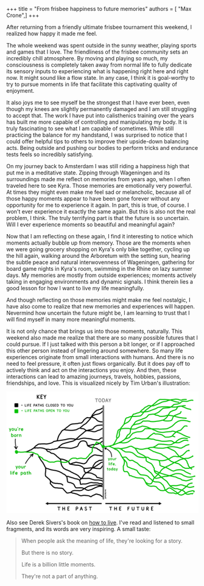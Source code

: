 +++
title = "From frisbee happiness to future memories"
authors = [ "Max Crone",]
+++


After returning from a friendly ultimate frisbee tournament this weekend, I realized how happy it made me feel.

The whole weekend was spent outside in the sunny weather, playing sports and games that I love. The friendliness of the frisbee community sets an incredibly chill atmosphere. By moving and playing so much, my consciousness is completely taken away from normal life to fully dedicate its sensory inputs to experiencing what is happening right here and right now. It might sound like a flow state. In any case, I think it is goal-worthy to try to pursue moments in life that facilitate this captivating quality of enjoyment.

It also joys me to see myself be the strongest that I have ever been, even though my knees are slightly permanently damaged and I am still struggling to accept that. The work I have put into calisthenics training over the years has built me more capable of controlling and manipulating my body. It is truly fascinating to see what I am capable of sometimes. While still practicing the balance for my handstand, I was surprised to notice that I could offer helpful tips to others to improve their upside-down balancing acts. Being outside and pushing our bodies to perform tricks and endurance tests feels so incredibly satisfying.

On my journey back to Amsterdam I was still riding a happiness high that put me in a meditative state. Zipping through Wageningen and its surroundings made me reflect on memories from years ago, when I often traveled here to see Kyra. Those memories are emotionally very powerful. At times they might even make me feel sad or melancholic, because all of those happy moments appear to have been gone forever without any opportunity for me to experience it again. In part, this is true, of course. I won't ever experience it exactly the same again. But this is also not the real problem, I think. The truly terrifying part is that the future is so uncertain. Will I ever experience moments so beautiful and meaningful again?

Now that I am reflecting on these again, I find it interesting to notice which moments actually bubble up from memory. Those are the moments when we were going grocery shopping on Kyra's only bike together, cycling up the hill again, walking around the Arboretum with the setting sun, hearing the subtle peace and natural interwovenness of Wageningen, gathering for board game nights in Kyra's room, swimming in the Rhine on lazy summer days. My memories are mostly from outside experiences; moments actively taking in engaging environments and dynamic signals. I think therein lies a good lesson for how I want to live my life meaningfully.

And though reflecting on those memories might make me feel nostalgic, I have also come to realize that new memories and experiences will happen. Nevermind how uncertain the future might be, I am learning to trust that I will find myself in many more meaningful moments.

It is not only chance that brings us into those moments, naturally. This weekend also made me realize that there are so many possible futures that I could pursue. If I just talked with this person a bit longer, or if I approached this other person instead of lingering around somewhere. So many life experiences originate from small interactions with humans. And there is no need to feel pressure, it often just flows organically. But it does pay off to actively think and act on the interactions you enjoy. And then, these interactions can lead to amazing journeys, travels, hobbies, passions, friendships, and love. This is visualized nicely by Tim Urban's illustration:

![Life paths](/assets/img/tim-urban-life-paths.jpg)

Also see Derek Sivers's book on [how to live](https://sive.rs/h). I've read and listened to small fragments, and its words are very inspiring. A small taste:

> When people ask the meaning of life, they're looking for a story.
>
> But there is no story.
>
> Life is a billion little moments.
>
> They're not a part of anything.
